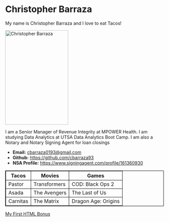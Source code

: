 <!DOCTYPE html>
<html lang="en-us">
  <style>
    table, th, td {
      border: 1px solid black;
      border-collapse: collapse;
      border-color: black
    }
    </style>

<head>
  <meta charset="UTF-8">
  <title>Activity 1: Basic HTML Bio</title>
</head>

<body>

  <h1>Christopher Barraza</h1>

  <p>My name is Christopher Barraza and I love to eat Tacos!</p>

  <img src="https://s23209.pcdn.co/wp-content/uploads/2019/04/Mexican-Street-TacosIMG_9091.jpg" alt="Christopher Barraza" width="200" height="300" />
  
  <p>I am a Senior Manager of Revenue Integrity at MPOWER Health.
    I am studying Data Analytics at UTSA Data Analytics Boot Camp. I am also a Notary and Notary Signing Agent for loan closings
  </p>

  <ul>
    <li><strong>Email:</strong> <a href="#-link goes here title is on left">cbarraza0193@gmail.com</a></li>
    <li><strong>Github:</strong> <a href="https://github.com/cbarraza93">https://github.com/cbarraza93</a></li>
    <li><strong>NSA Profile:</strong> <a href="#-link goes here title is on left">https://www.signingagent.com/profile/161360930</a></li>
  </ul>

  <table>
    <tr>
      <th>Tacos</th>
      <th>Movies</th>
      <th>Games</th>
    </tr>
    <tr>
      <td>Pastor</td>
      <td>Transformers</td>
      <td>COD: Black Ops 2</td>
    </tr>
    <tr>
      <td>Asada</td>
      <td>The Avengers</td>
      <td>The Last of Us</td>
    </tr>
    <tr>
      <td>Carnitas</td>
      <td>The Matrix</td>
      <td>Dragon Age: Origins</td>
    </tr>
  </table>

  <!-- Bonus link to last class page -->
  <a href="../../../../1/Activities/04-Stu_MyFirst_HTML/Solved/my-first-bonus.html">My First HTML Bonus</a>

</body>

</html>
